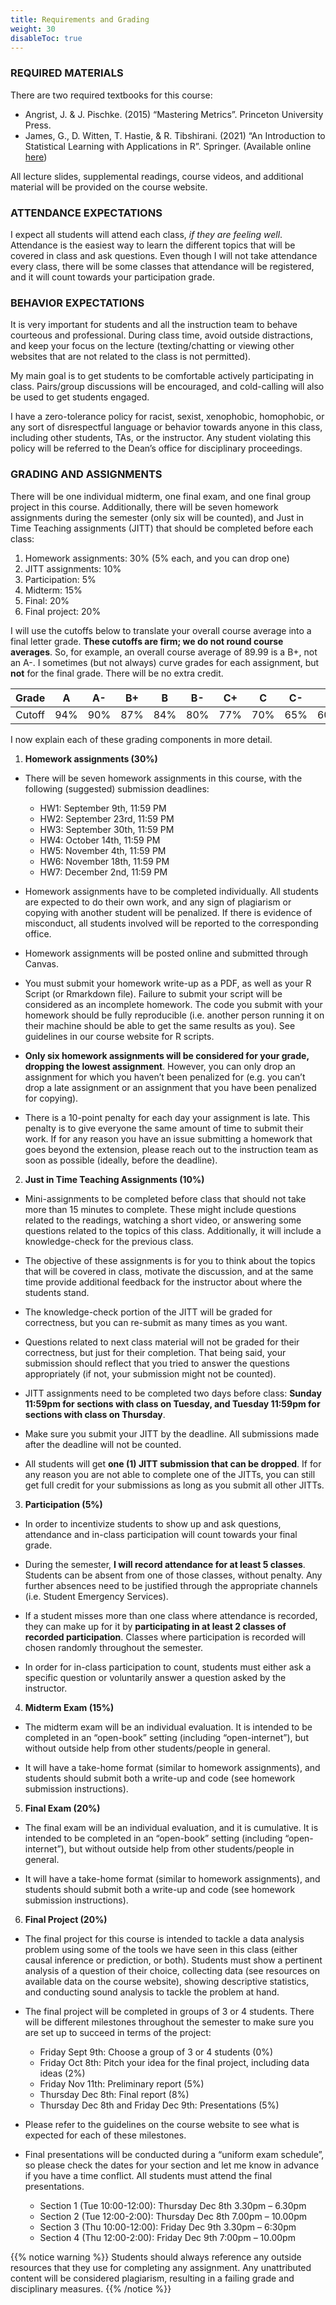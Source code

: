 ```yaml
---
title: Requirements and Grading
weight: 30
disableToc: true
---
```


### REQUIRED MATERIALS

There are two required textbooks for this course:

-	Angrist, J. & J. Pischke. (2015) “Mastering Metrics”. Princeton University Press.
-	James, G., D. Witten, T. Hastie, & R. Tibshirani. (2021) “An Introduction to Statistical Learning with Applications in R”. Springer. (Available online [here](https://www.statlearning.com/)) 

All lecture slides, supplemental readings, course videos, and additional material will be provided on the course website.


### ATTENDANCE EXPECTATIONS

I expect all students will attend each class, *if they are feeling well*. Attendance is the easiest way to learn the different topics that will be covered in class and ask questions. Even though I will not take attendance every class, there will be some classes that attendance will be registered, and it will count towards your participation grade. 

### BEHAVIOR EXPECTATIONS

It is very important for students and all the instruction team to behave courteous and professional. During class time, avoid outside distractions, and keep your focus on the lecture (texting/chatting or viewing other websites that are not related to the class is not permitted).

My main goal is to get students to be comfortable actively participating in class. Pairs/group discussions will be encouraged, and cold-calling will also be used to get students engaged.

I have a zero-tolerance policy for racist, sexist, xenophobic, homophobic, or any sort of disrespectful language or behavior towards anyone in this class, including other students, TAs, or the instructor. Any student violating this policy will be referred to the Dean’s office for disciplinary proceedings. 


### GRADING AND ASSIGNMENTS

There will be one individual midterm, one final exam, and one final group project in this course. Additionally, there will be seven homework assignments during the semester (only six will be counted), and Just in Time Teaching assignments (JITT) that should be completed before each class:

1.	Homework assignments: 30% (5% each, and you can drop one)
2.	JITT assignments: 10%
3.  Participation: 5%
3.	Midterm: 15%
4.	Final: 20%
5.	Final project: 20%

I will use the cutoffs below to translate your overall course average into a final letter grade. **These cutoffs are firm; we do not round course averages**. So, for example, an overall course average of 89.99 is a B+, not an A-. I sometimes (but not always) curve grades for each assignment, but **not** for the final grade. There will be no extra credit.


|Grade|A|A-|B+|B|B-|C+|C|C-|D|F|
|-----|-|--|--|-|--|--|-|--|-|-|
|Cutoff|94%|90%|87%|84%|80%|77%|70%|65%|60%|<60%|

I now explain each of these grading components in more detail. 

1.	**Homework assignments (30%)**

-	There will be seven homework assignments in this course, with the following (suggested) submission deadlines:

	- HW1: September 9th, 11:59 PM
	- HW2: September 23rd, 11:59 PM
	- HW3: September 30th, 11:59 PM
	- HW4: October 14th, 11:59 PM
	- HW5: November 4th, 11:59 PM
	- HW6: November 18th, 11:59 PM
	- HW7: December 2nd, 11:59 PM

 
-	Homework assignments have to be completed individually. All students are expected to do their own work, and any sign of plagiarism or copying with another student will be penalized. If there is evidence of misconduct, all students involved will be reported to the corresponding office.

-	Homework assignments will be posted online and submitted through Canvas.  

-	You must submit your homework write-up as a PDF, as well as your R Script (or Rmarkdown file). Failure to submit your script will be considered as an incomplete homework. The code you submit with your homework should be fully reproducible (i.e. another person running it on their machine should be able to get the same results as you). See guidelines in our course website for R scripts.

-	**Only six homework assignments will be considered for your grade, dropping the lowest assignment**. However, you can only drop an assignment for which you haven’t been penalized for (e.g. you can’t drop a late assignment or an assignment that you have been penalized for copying).  

-	There is a 10-point penalty for each day your assignment is late. This penalty is to give everyone the same amount of time to submit their work. If for any reason you have an issue submitting a homework that goes beyond the extension, please reach out to the instruction team as soon as possible (ideally, before the deadline).



2.	**Just in Time Teaching Assignments (10%)**

-	Mini-assignments to be completed before class that should not take more than 15 minutes to complete. These might include questions related to the readings, watching a short video, or answering some questions related to the topics of this class. Additionally, it will include a knowledge-check for the previous class.

-	The objective of these assignments is for you to think about the topics that will be covered in class, motivate the discussion, and at the same time provide additional feedback for the instructor about where the students stand.

-	The knowledge-check portion of the JITT will be graded for correctness, but you can re-submit as many times as you want.

-	Questions related to next class material will not be graded for their correctness, but just for their completion. That being said, your submission should reflect that you tried to answer the questions appropriately (if not, your submission might not be counted).

-	JITT assignments need to be completed two days before class: **Sunday 11:59pm for sections with class on Tuesday, and Tuesday 11:59pm for sections with class on Thursday**.

-	Make sure you submit your JITT by the deadline. All submissions made after the deadline will not be counted.

-	All students will get **one (1) JITT submission that can be dropped**. If for any reason you are not able to complete one of the JITTs, you can still get full credit for your submissions as long as you submit all other JITTs.

3. **Participation (5%)**

-	In order to incentivize students to show up and ask questions, attendance and in-class participation will count towards your final grade.

-	During the semester, **I will record attendance for at least 5 classes**. Students can be absent from one of those classes, without penalty. Any further absences need to be justified through the appropriate channels (i.e. Student Emergency Services).

-	If a student misses more than one class where attendance is recorded, they can make up for it by **participating in at least 2 classes of recorded participation**. Classes where participation is recorded will chosen randomly throughout the semester.

-	In order for in-class participation to count, students must either ask a specific question or voluntarily answer a question asked by the instructor. 


4.	**Midterm Exam (15%)**

-	The midterm exam will be an individual evaluation. It is intended to be completed in an “open-book” setting (including “open-internet”), but without outside help from other students/people in general. 

-	It will have a take-home format (similar to homework assignments), and students should submit both a write-up and code (see homework submission instructions).


5.	**Final Exam (20%)**

-	The final exam will be an individual evaluation, and it is cumulative. It is intended to be completed in an “open-book” setting (including “open-internet”), but without outside help from other students/people in general. 

-	It will have a take-home format (similar to homework assignments), and students should submit both a write-up and code (see homework submission instructions).

 
6.	**Final Project (20%)**

-	The final project for this course is intended to tackle a data analysis problem using some of the tools we have seen in this class (either causal inference or prediction, or both). Students must show a pertinent analysis of a question of their choice, collecting data (see resources on available data on the course website), showing descriptive statistics, and conducting sound analysis to tackle the problem at hand.

-	The final project will be completed in groups of 3 or 4 students. There will be different milestones throughout the semester to make sure you are set up to succeed in terms of the project:

	- Friday Sept 9th: Choose a group of 3 or 4 students (0%)
	- Friday Oct 8th: Pitch your idea for the final project, including data ideas (2%)
	- Friday Nov 11th: Preliminary report (5%)
	- Thursday Dec 8th: Final report (8%)
	- Thursday Dec 8th and Friday Dec 9th: Presentations (5%)
	
-	Please refer to the guidelines on the course website to see what is expected for each of these milestones.

-	Final presentations will be conducted during a “uniform exam schedule”, so please check the dates for your section and let me know in advance if you have a time conflict. All students must attend the final presentations.

	- Section 1 (Tue 10:00-12:00): Thursday Dec 8th 3.30pm – 6.30pm
	- Section 2 (Tue 12:00-2:00): Thursday Dec 8th 7.00pm – 10.00pm
	- Section 3 (Thu 10:00-12:00): Friday Dec 9th 3.30pm – 6:30pm
	- Section 4 (Thu 12:00-2:00): Friday Dec 9th 7:00pm – 10.00pm 


{{% notice warning %}}
Students should always reference any outside resources that they use for completing any assignment. Any unattributed content will be considered plagiarism, resulting in a failing grade and disciplinary measures.
{{% /notice %}}